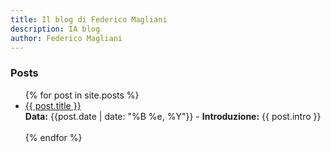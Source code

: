 ```yaml
---
title: Il blog di Federico Magliani
description: IA blog
author: Federico Magliani
---
```

<!-- Global site tag (gtag.js) - Google Analytics -->
<head>
<script async src="https://www.googletagmanager.com/gtag/js?id=G-DKE7V23TS7"></script>
<script>
  window.dataLayer = window.dataLayer || [];
  function gtag(){dataLayer.push(arguments);}
  gtag('js', new Date());

  gtag('config', 'G-DKE7V23TS7');
</script>
</head>
<!--Mi chiamo Federico Magliani e sono appassionato di intelligenza artificiale. 
<br>Dopo aver ricevuto il Ph.D. in visione artificiale nel 2020, ho continuato a lavorare in questo ambito.
<br>Per maggiori info visita il mio [sito web](http://magliani.altervista.org).-->

### Posts

<ul>
  {% for post in site.posts %}
    <li>
      <a href="{{ post.url }}">{{ post.title }}</a><br> <b>Data:</b> {{post.date | date: "%B %e, %Y"}} <!--- <b>Descrizione:</b> {{ post.description }}--> - <b>Introduzione:</b> {{ post.intro }}<br><br>
    </li>
  {% endfor %}
</ul>
